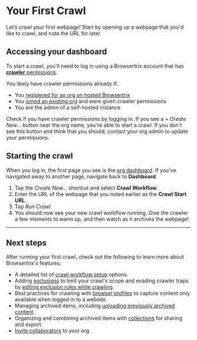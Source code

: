 # Your First Crawl

Let’s crawl your first webpage! Start by opening up a webpage that you'd like to crawl, and note the URL for later.

## Accessing your dashboard

To start a crawl, you'll need to log in using a Browsertrix account that has [**crawler** permissions](./org-members.md#permission-levels).

You likely have crawler permissions already if:

- You [registered for an org on hosted Browsertrix](./signup.md)
- You [joined an existing org](./join.md) and were given crawler permissions
- You are the admin of a self-hosted instance

Check if you have crawler permissions by logging in. If you see a _+ Create New..._ button near the org name, you're able to start a crawl. If you don't see this button and think that you should, contact your org admin to update your permissions.

## Starting the crawl

When you log in, the first page you see is the [org dashboard](overview.md). If you've navigated away to another page, navigate back to **Dashboard**.

1. Tap the _Create New..._ shortcut and select **Crawl Workflow**.
2. Enter the URL of the webpage that you noted earlier as the **Crawl Start URL**.
3. Tap _Run Crawl_.
4. You should now see your new crawl workflow running. Give the crawler a few moments to warm up, and then watch as it archives the webpage!

---

## Next steps

After running your first crawl, check out the following to learn more about Browsertrix's features:

- A detailed list of [crawl workflow setup](workflow-setup.md) options.
- Adding [exclusions](workflow-setup.md#exclude-pages) to limit your crawl's scope and evading crawler traps by [editing exclusion rules while crawling](running-crawl.md#live-exclusion-editing).
- Best practices for crawling with [browser profiles](browser-profiles.md) to capture content only available when logged in to a website.
- Managing archived items, including [uploading previously archived content](archived-items.md#uploading-web-archives).
- Organizing and combining archived items with [collections](collection.md) for sharing and export.
- [Invite collaborators](org-members.md) to your org.
